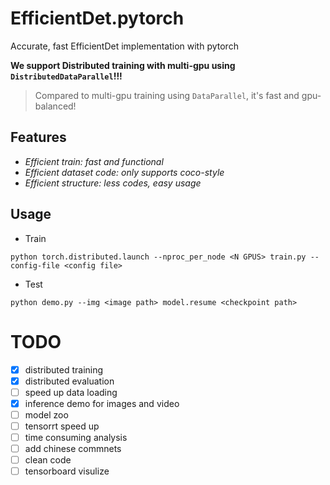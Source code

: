 # EfficientDet.pytorch
Accurate, fast EfficientDet implementation with pytorch


**We support Distributed training with multi-gpu using `DistributedDataParallel`!!!**

> Compared to multi-gpu training using `DataParallel`, it's fast and gpu-balanced!

## Features

- *Efficient train: fast and functional*
- *Efficient dataset code: only supports coco-style*
- *Efficient structure: less codes, easy usage*


## Usage

- Train

`python torch.distributed.launch --nproc_per_node <N GPUS> train.py --config-file <config file>`

- Test

`python demo.py --img <image path> model.resume <checkpoint path>`


# TODO

- [x] distributed training
- [x] distributed evaluation
- [ ] speed up data loading
- [x] inference demo for images and video
- [ ] model zoo
- [ ] tensorrt speed up
- [ ] time consuming analysis
- [ ] add chinese commnets
- [ ] clean code
- [ ] tensorboard visulize